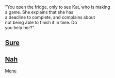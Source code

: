 "You open the fridge, only to see Kat, who is making  
a game. She explains that she has  
a deadline to complete, and complains about  
not being able to finish it in time. Do  
you help her?"

[Sure](yourenice.md)
---
[Nah](katsaweirdo.md)
---
[Menu](../README.md)